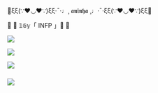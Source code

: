 🌸ξξ(∵❤◡❤∵)ξξ·¯·♩¸ 𝖆𝖓𝖎𝖓𝖍𝖆 ¸♩·¯·ξξ(∵❤◡❤∵)ξξ🌸

🍡 🎀 𝟙𝟞𝕪「 INFP 」🎀 🍡



![](https://giffiles.alphacoders.com/254/2545.gif)

![](https://giffiles.alphacoders.com/171/171488.gif)

![](https://github.com/ueite/ueite/assets/169856320/51d0b8d0-75b0-4b49-b030-7d1dc8aa9091)
  
### ![](https://blogger.googleusercontent.com/img/b/R29vZ2xl/AVvXsEiAtsZgw14Kpac3I5-f7c08VRh57_Z4YieTV-Etsw77qIKhe4cqS9Mgstg7eChkOopXQLQRlEz2aewwFXLC_48k6_mxr5F_EG9jTpUsRP8mlnJqOLr6rH_EWBsX7mO-w-SUi7To2i6q8pZo/s1600/Gif+Gato+de+%25C3%25B3culos.gif)

<!--
**ueite/ueite** is a ✨ _special_ ✨ repository because its `README.md` (this file) appears on your GitHub profile.

Here are some ideas to get you started:

- 🔭 I’m currently working on ...
- 🌱 I’m currently learning ...
- 👯 I’m looking to collaborate on ...
- 🤔 I’m looking for help with ...
- 💬 Ask me about ...
- 📫 How to reach me: ...
- 😄 Pronouns: ...
- ⚡ Fun fact: ...
-->
